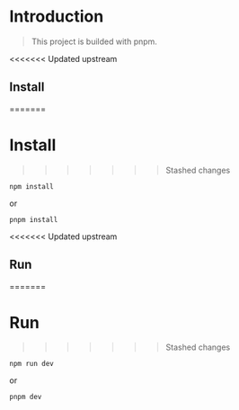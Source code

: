 # Introduction

> This project is builded with pnpm.

<<<<<<< Updated upstream
## Install
=======
# Install

>>>>>>> Stashed changes
```
npm install
```

or

```
pnpm install
```

<<<<<<< Updated upstream
## Run
=======
# Run

>>>>>>> Stashed changes
```
npm run dev
```

or

```
pnpm dev
```
